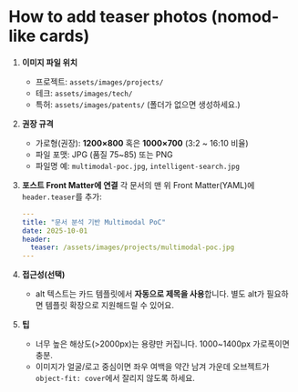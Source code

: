 # How to add teaser photos (nomod-like cards)

1) **이미지 파일 위치**
   - 프로젝트: `assets/images/projects/`
   - 테크:     `assets/images/tech/`
   - 특허:     `assets/images/patents/`
   (폴더가 없으면 생성하세요.)

2) **권장 규격**
   - 가로형(권장): **1200×800** 혹은 **1000×700** (3:2 ~ 16:10 비율)
   - 파일 포맷: JPG (품질 75~85) 또는 PNG
   - 파일명 예: `multimodal-poc.jpg`, `intelligent-search.jpg`

3) **포스트 Front Matter에 연결**
   각 문서의 맨 위 Front Matter(YAML)에 `header.teaser`를 추가:
   ```yaml
   ---
   title: "문서 분석 기반 Multimodal PoC"
   date: 2025-10-01
   header:
     teaser: /assets/images/projects/multimodal-poc.jpg
   ---
   ```

4) **접근성(선택)**
   - alt 텍스트는 카드 템플릿에서 **자동으로 제목을 사용**합니다.
     별도 alt가 필요하면 템플릿 확장으로 지원해드릴 수 있어요.

5) **팁**
   - 너무 높은 해상도(>2000px)는 용량만 커집니다. 1000~1400px 가로폭이면 충분.
   - 이미지가 얼굴/로고 중심이면 좌우 여백을 약간 남겨 가운데 오브젝트가 `object-fit: cover`에서 잘리지 않도록 하세요.
